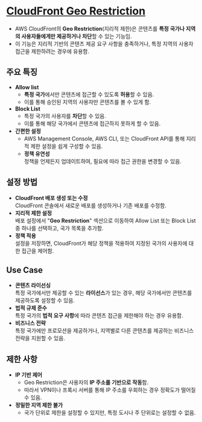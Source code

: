 # [CloudFront Geo Restriction](https://docs.aws.amazon.com/AmazonCloudFront/latest/DeveloperGuide/georestrictions.html)

* AWS CloudFront의 **Geo Restriction**(지리적 제한)은 콘텐츠를 **특정 국가나 지역의 사용자들에게만 제공하거나 차단**할 수 있는 기능임.  
* 이 기능은 지리적 기반의 콘텐츠 제공 요구 사항을 충족하거나, 특정 지역의 사용자 접근을 제한하려는 경우에 유용함.

## 주요 특징

* **Allow list**  
    * **특정 국가**에서만 콘텐츠에 접근할 수 있도록 **허용**할 수 있음.  
    * 이를 통해 승인된 지역의 사용자만 콘텐츠를 볼 수 있게 함.
* **Block List**  
    * 특정 국가의 사용자를 **차단**할 수 있음.  
    * 이를 통해 해당 국가에서 콘텐츠에 접근하지 못하게 할 수 있음.
* **간편한 설정**  
    * AWS Management Console, AWS CLI, 또는 CloudFront API를 통해 지리적 제한 설정을 쉽게 구성할 수 있음.
    * **정책 유연성**  
    정책을 언제든지 업데이트하여, 필요에 따라 접근 권한을 변경할 수 있음.

## 설정 방법

* **CloudFront 배포 생성 또는 수정**  
CloudFront 콘솔에서 새로운 배포를 생성하거나 기존 배포를 수정함.
* **지리적 제한 설정**  
배포 설정에서 "**Geo Restriction**" 섹션으로 이동하여 Allow List 또는 Block List 중 하나를 선택하고, 국가 목록을 추가함.
* **정책 적용**  
설정을 저장하면, CloudFront가 해당 정책을 적용하여 지정된 국가의 사용자에 대한 접근을 제어함.

## Use Case

* **콘텐츠 라이선싱**  
특정 국가에서만 제공할 수 있는 **라이선스**가 있는 경우, 해당 국가에서만 콘텐츠를 제공하도록 설정할 수 있음.
* **법적 규제 준수**  
특정 국가의 **법적 요구 사항**에 따라 콘텐츠 접근을 제한해야 하는 경우 유용함.
* **비즈니스 전략**  
특정 국가에만 프로모션을 제공하거나, 지역별로 다른 콘텐츠를 제공하는 비즈니스 전략을 지원할 수 있음.

## 제한 사항

* **IP 기반 제어**  
    * Geo Restriction은 사용자의 **IP 주소를 기반으로 작동**함.  
    * 따라서 VPN이나 프록시 서버를 통해 IP 주소를 우회하는 경우 정확도가 떨어질 수 있음.
* **정밀한 지역 제한 불가**  
    * 국가 단위로 제한을 설정할 수 있지만, 특정 도시나 주 단위로는 설정할 수 없음.